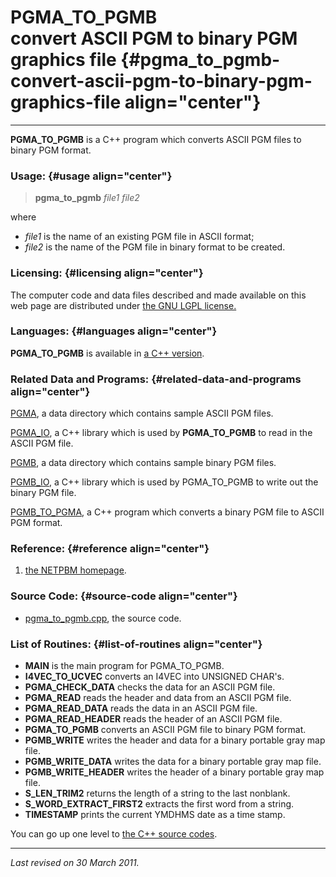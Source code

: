 PGMA\_TO\_PGMB\
convert ASCII PGM to binary PGM graphics file {#pgma_to_pgmb-convert-ascii-pgm-to-binary-pgm-graphics-file align="center"}
=============================================

------------------------------------------------------------------------

**PGMA\_TO\_PGMB** is a C++ program which converts ASCII PGM files to
binary PGM format.

### Usage: {#usage align="center"}

> **pgma\_to\_pgmb** *file1* *file2*

where

-   *file1* is the name of an existing PGM file in ASCII format;
-   *file2* is the name of the PGM file in binary format to be created.

### Licensing: {#licensing align="center"}

The computer code and data files described and made available on this
web page are distributed under [the GNU LGPL
license.](../../txt/gnu_lgpl.txt)

### Languages: {#languages align="center"}

**PGMA\_TO\_PGMB** is available in [a C++
version](../../master/pgma_to_pgmb/pgma_to_pgmb.md).

### Related Data and Programs: {#related-data-and-programs align="center"}

[PGMA](../../data/pgma/pgma.md), a data directory which contains
sample ASCII PGM files.

[PGMA\_IO](../../master/pgma_io/pgma_io.md), a C++ library which is
used by **PGMA\_TO\_PGMB** to read in the ASCII PGM file.

[PGMB](../../data/pgmb/pgmb.md), a data directory which contains
sample binary PGM files.

[PGMB\_IO](../../master/pgmb_io/pgmb_io.md), a C++ library which is
used by PGMA\_TO\_PGMB to write out the binary PGM file.

[PGMB\_TO\_PGMA](../../master/pgmb_to_pgma/pgmb_to_pgma.md), a C++
program which converts a binary PGM file to ASCII PGM format.

### Reference: {#reference align="center"}

1.  [the NETPBM homepage](http://netpbm.sourceforge.net/).

### Source Code: {#source-code align="center"}

-   [pgma\_to\_pgmb.cpp](pgma_to_pgmb.cpp), the source code.

### List of Routines: {#list-of-routines align="center"}

-   **MAIN** is the main program for PGMA\_TO\_PGMB.
-   **I4VEC\_TO\_UCVEC** converts an I4VEC into UNSIGNED CHAR's.
-   **PGMA\_CHECK\_DATA** checks the data for an ASCII PGM file.
-   **PGMA\_READ** reads the header and data from an ASCII PGM file.
-   **PGMA\_READ\_DATA** reads the data in an ASCII PGM file.
-   **PGMA\_READ\_HEADER** reads the header of an ASCII PGM file.
-   **PGMA\_TO\_PGMB** converts an ASCII PGM file to binary PGM format.
-   **PGMB\_WRITE** writes the header and data for a binary portable
    gray map file.
-   **PGMB\_WRITE\_DATA** writes the data for a binary portable gray map
    file.
-   **PGMB\_WRITE\_HEADER** writes the header of a binary portable gray
    map file.
-   **S\_LEN\_TRIM2** returns the length of a string to the last
    nonblank.
-   **S\_WORD\_EXTRACT\_FIRST2** extracts the first word from a string.
-   **TIMESTAMP** prints the current YMDHMS date as a time stamp.

You can go up one level to [the C++ source codes](../cpp_src.md).

------------------------------------------------------------------------

*Last revised on 30 March 2011.*
